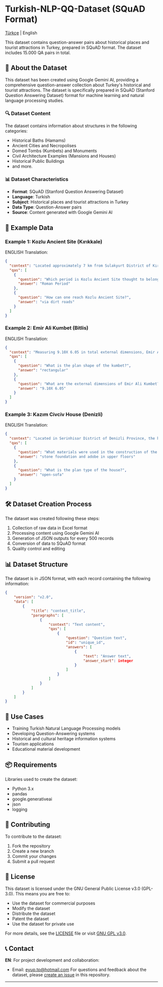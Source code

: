 # Turkish-NLP-QQ-Dataset (SQuAD Format)

[Türkçe](README_TR.md) | English

This dataset contains question-answer pairs about historical places and tourist attractions in Turkey, prepared in SQuAD format. The dataset includes 15.000 QA pairs in total.

## 📝 About the Dataset

This dataset has been created using Google Gemini AI, providing a comprehensive question-answer collection about Turkey's historical and tourist attractions. The dataset is specifically prepared in SQuAD (Stanford Question Answering Dataset) format for machine learning and natural language processing studies.

### 🔍 Dataset Content

The dataset contains information about structures in the following categories:
- Historical Baths (Hamams)
- Ancient Cities and Necropolises
- Domed Tombs (Kumbets) and Monuments
- Civil Architecture Examples (Mansions and Houses)
- Historical Public Buildings
- and more.

### 📊 Dataset Characteristics

- **Format**: SQuAD (Stanford Question Answering Dataset)
- **Language**: Turkish
- **Subject**: Historical places and tourist attractions in Turkey
- **Data Type**: Question-Answer pairs
- **Source**: Content generated with Google Gemini AI

## 🎯 Example Data

### Example 1: Kozlu Ancient Site (Kırıkkale)
ENGLISH Translation:
```json ENG transtalation:
{
  "context": "Located approximately 7 km from Sulakyurt District of Kırıkkale Province, accessible via dirt roads, it is an ancient city ruins with no standing structural remains...",
  "qas": [
    {
      "question": "Which period is Kozlu Ancient Site thought to belong to?",
      "answer": "Roman Period"
    },
    {
      "question": "How can one reach Kozlu Ancient Site?",
      "answer": "via dirt roads"
    }
  ]
}
```

### Example 2: Emir Ali Kumbet (Bitlis)
ENGLISH Translation:
```json
{
  "context": "Measuring 9.10X 6.05 in total external dimensions, Emir Ali Kumbet...",
  "qas": [
    {
      "question": "What is the plan shape of the kumbet?",
      "answer": "rectangular"
    },
    {
      "question": "What are the external dimensions of Emir Ali Kumbet?",
      "answer": "9.10X 6.05"
    }
  ]
}
```

### Example 3: Kazım Civciv House (Denizli)
ENGLISH Translation:
```json
{
  "context": "Located in Serinhisar District of Denizli Province, the house is two-storied, built with stone foundation and adobe in upper floors...",
  "qas": [
    {
      "question": "What materials were used in the construction of the house?",
      "answer": "stone foundation and adobe in upper floors"
    },
    {
      "question": "What is the plan type of the house?",
      "answer": "open-sofa"
    }
  ]
}
```

## 🛠️ Dataset Creation Process

The dataset was created following these steps:

1. Collection of raw data in Excel format
2. Processing content using Google Gemini AI
3. Generation of JSON outputs for every 500 records
4. Conversion of data to SQuAD format
5. Quality control and editing

## 📊 Dataset Structure

The dataset is in JSON format, with each record containing the following information:

```json
{
    "version": "v2.0",
    "data": [
        {
            "title": "context_title",
            "paragraphs": [
                {
                    "context": "Text content",
                    "qas": [
                        {
                            "question": "Question text",
                            "id": "unique_id",
                            "answers": [
                                {
                                    "text": "Answer text",
                                    "answer_start": integer
                                }
                            ]
                        }
                    ]
                }
            ]
        }
    ]
}
```

## 🎯 Use Cases

- Training Turkish Natural Language Processing models
- Developing Question-Answering systems
- Historical and cultural heritage information systems
- Tourism applications
- Educational material development

## 📦 Requirements

Libraries used to create the dataset:

- Python 3.x
- pandas
- google.generativeai
- json
- logging

## 🤝 Contributing

To contribute to the dataset:

1. Fork the repository
2. Create a new branch
3. Commit your changes
4. Submit a pull request

## 📄 License

This dataset is licensed under the GNU General Public License v3.0 (GPL-3.0). This means you are free to:
- Use the dataset for commercial purposes
- Modify the dataset
- Distribute the dataset
- Patent the dataset
- Use the dataset for private use

For more details, see the [LICENSE](LICENSE) file or visit [GNU GPL v3.0](https://www.gnu.org/licenses/gpl-3.0.en.html).

## 📞 Contact
**EN**: For project development and collaboration:
- Email: [eyup.tp@hotmail.com](mailto:eyup.tp@hotmail.com)
For questions and feedback about the dataset, please [create an issue](https://github.com/yourusername/Turkish-NLP-QQ-Dataset/issues) in this repository.
---
